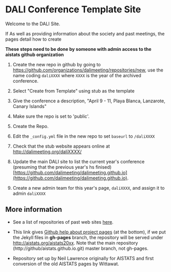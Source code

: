 # DALI Conference Template Site

Welcome to the DALI Site.

If As well as providing information about the society and past meetings, the pages detail how to create 

**These steps need to be done by someone with admin access to the aistats github organization**

1. Create the new repo in github by going to <https://github.com/organizations/dalimeeting/repositories/new>, use the name coding `daliXXXX` where `XXXX` is the year of the archived conference. 

2. Select "Create from Template" using stub as the template

3. Give the conference a description, "April 9 - 11, Playa Blanca, Lanzarote, Canary Islands"

4. Make sure the repo is set to 'public'.

5. Create the Repo.

6. Edit the `_config.yml` file in the new repo to set `baseurl` to `/daliXXXX`

8. Check that the stub website appears online at http://dalimeeting.org/daliXXXX/

9. Update the main DALI site to list the current year's conference (presuming that the previous year's hs finised) [https://github.com/dalimeeting/dalimeeting.github.io](https://github.com/dalimeeting/dalimeeting.github.io).

11. Create a new admin team for this year's page, `daliXXXX`, and assign it to admin `daliXXXX` 

## More information

* See a list of repositories of past web sites [here](https://github.com/dalimeeting/).

* This link gives [Github help about project
pages](https://help.github.com/articles/user-organization-and-project-pages/)
(at the bottom), if we put the Jekyll files in **gh-pages** branch, the repository
will be served under http://aistats.org/aistats20xx. Note that the main
repository (http://github/aistats.github.io.git) master branch, not gh-pages.


* Repository set up by Neil Lawrence originally for AISTATS and first conversion of the old AISTATS pages by Wittawat.

